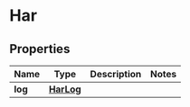 

# Har


## Properties

Name | Type | Description | Notes
------------ | ------------- | ------------- | -------------
**log** | [**HarLog**](HarLog.md) |  | 



